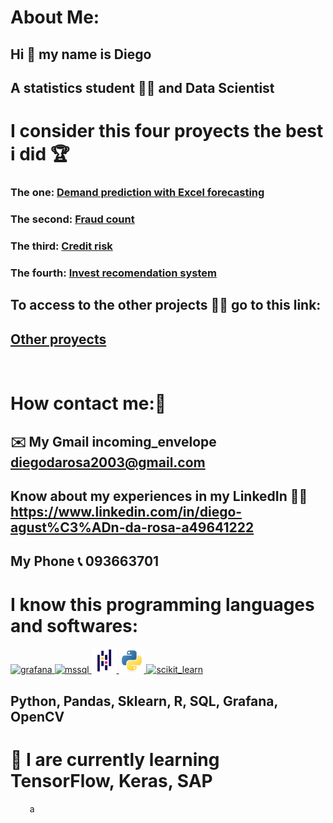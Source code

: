 # About Me:
   ## Hi 👋 my name is Diego
   ## A statistics student 🧑‍🎓 and Data Scientist

# I consider this four proyects the best i did 🏆
### The one: [Demand prediction with Excel forecasting](https://github.com/Diegod01/Diego_Portfolio/blob/main/Proyect%201/Sales_prediction.md)
### The second: [Fraud count](https://github.com/Diegod01/Diego_Portfolio/blob/main/Proyect%202/Fraud%20count)
### The third: [Credit risk](https://github.com/Diegod01/Diego_Portfolio/blob/main/Proyect%203/Credit%20risk)
### The fourth: [Invest recomendation system](https://github.com/Diegod01/Diego_Portfolio/blob/main/Proyect%204/Invest%20Recomendation%20system)

## To access to the other projects 🧑‍💻 go to this link:
## [Other proyects](https://github.com/Diegod01/Portafolio-2.0)

⠀⠀⠀⠀⠀⠀⠀
⠀⠀⠀⠀⠀⠀⠀
⠀⠀⠀⠀⠀

# How contact me:🤝

## ✉️ My Gmail incoming_envelope diegodarosa2003@gmail.com
## Know about my experiences in my LinkedIn 🧑‍💼 https://www.linkedin.com/in/diego-agust%C3%ADn-da-rosa-a49641222
## My Phone 📞 093663701
 
 
# I know this programming languages and softwares:
<p align="left"> <a href="https://grafana.com" target="_blank" rel="noreferrer"> <img src="https://www.vectorlogo.zone/logos/grafana/grafana-icon.svg" alt="grafana" width="40" height="40"/> </a> <a href="https://www.microsoft.com/en-us/sql-server" target="_blank" rel="noreferrer"> <img src="https://www.svgrepo.com/show/303229/microsoft-sql-server-logo.svg" alt="mssql" width="40" height="40"/> </a> <a href="https://pandas.pydata.org/" target="_blank" rel="noreferrer"> <img src="https://raw.githubusercontent.com/devicons/devicon/2ae2a900d2f041da66e950e4d48052658d850630/icons/pandas/pandas-original.svg" alt="pandas" width="40" height="40"/> </a> <a href="https://www.python.org" target="_blank" rel="noreferrer"> <img src="https://raw.githubusercontent.com/devicons/devicon/master/icons/python/python-original.svg" alt="python" width="40" height="40"/> </a> <a href="https://scikit-learn.org/" target="_blank" rel="noreferrer"> <img src="https://upload.wikimedia.org/wikipedia/commons/0/05/Scikit_learn_logo_small.svg" alt="scikit_learn" width="40" height="40"/> </a> </p>

## Python, Pandas, Sklearn, R, SQL, Grafana, OpenCV

#  🌱 I are currently learning TensorFlow, Keras, SAP



⠀⠀⠀a
⠀⠀⠀

